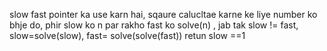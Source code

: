 slow fast pointer ka use karn hai, sqaure calucltae karne ke liye number ko bhje do, phir slow ko n par rakho fast ko solve(n) , jab tak slow != fast, slow=solve(slow), fast= solve(solve(fast))
retun slow ==1